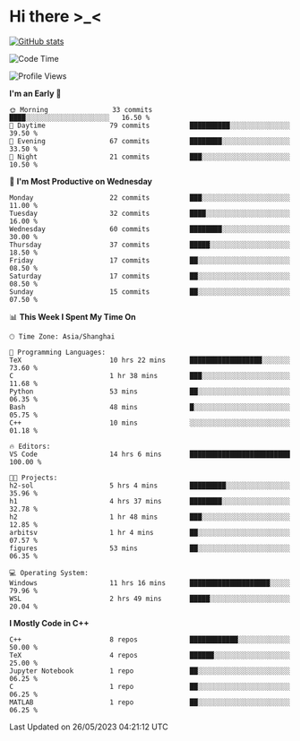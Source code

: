 # Hi there \>_<

[![GitHub stats](https://github-readme-stats.vercel.app/api?username=ARessegetesStery&show_icons=true&theme=transparent)](https://github.com/anuraghazra/github-readme-stats)

<!--START_SECTION:waka-->
![Code Time](http://img.shields.io/badge/Code%20Time-102%20hrs%2010%20mins-blue)

![Profile Views](http://img.shields.io/badge/Profile%20Views-0-blue)

**I'm an Early 🐤** 

```text
🌞 Morning                33 commits          ████░░░░░░░░░░░░░░░░░░░░░   16.50 % 
🌆 Daytime                79 commits          ██████████░░░░░░░░░░░░░░░   39.50 % 
🌃 Evening                67 commits          ████████░░░░░░░░░░░░░░░░░   33.50 % 
🌙 Night                  21 commits          ███░░░░░░░░░░░░░░░░░░░░░░   10.50 % 
```
📅 **I'm Most Productive on Wednesday** 

```text
Monday                   22 commits          ███░░░░░░░░░░░░░░░░░░░░░░   11.00 % 
Tuesday                  32 commits          ████░░░░░░░░░░░░░░░░░░░░░   16.00 % 
Wednesday                60 commits          ████████░░░░░░░░░░░░░░░░░   30.00 % 
Thursday                 37 commits          █████░░░░░░░░░░░░░░░░░░░░   18.50 % 
Friday                   17 commits          ██░░░░░░░░░░░░░░░░░░░░░░░   08.50 % 
Saturday                 17 commits          ██░░░░░░░░░░░░░░░░░░░░░░░   08.50 % 
Sunday                   15 commits          ██░░░░░░░░░░░░░░░░░░░░░░░   07.50 % 
```


📊 **This Week I Spent My Time On** 

```text
🕑︎ Time Zone: Asia/Shanghai

💬 Programming Languages: 
TeX                      10 hrs 22 mins      ██████████████████░░░░░░░   73.60 % 
C                        1 hr 38 mins        ███░░░░░░░░░░░░░░░░░░░░░░   11.68 % 
Python                   53 mins             ██░░░░░░░░░░░░░░░░░░░░░░░   06.35 % 
Bash                     48 mins             █░░░░░░░░░░░░░░░░░░░░░░░░   05.75 % 
C++                      10 mins             ░░░░░░░░░░░░░░░░░░░░░░░░░   01.18 % 

🔥 Editors: 
VS Code                  14 hrs 6 mins       █████████████████████████   100.00 % 

🐱‍💻 Projects: 
h2-sol                   5 hrs 4 mins        █████████░░░░░░░░░░░░░░░░   35.96 % 
h1                       4 hrs 37 mins       ████████░░░░░░░░░░░░░░░░░   32.78 % 
h2                       1 hr 48 mins        ███░░░░░░░░░░░░░░░░░░░░░░   12.85 % 
arbitsv                  1 hr 4 mins         ██░░░░░░░░░░░░░░░░░░░░░░░   07.57 % 
figures                  53 mins             ██░░░░░░░░░░░░░░░░░░░░░░░   06.35 % 

💻 Operating System: 
Windows                  11 hrs 16 mins      ████████████████████░░░░░   79.96 % 
WSL                      2 hrs 49 mins       █████░░░░░░░░░░░░░░░░░░░░   20.04 % 
```

**I Mostly Code in C++** 

```text
C++                      8 repos             ████████████░░░░░░░░░░░░░   50.00 % 
TeX                      4 repos             ██████░░░░░░░░░░░░░░░░░░░   25.00 % 
Jupyter Notebook         1 repo              ██░░░░░░░░░░░░░░░░░░░░░░░   06.25 % 
C                        1 repo              ██░░░░░░░░░░░░░░░░░░░░░░░   06.25 % 
MATLAB                   1 repo              ██░░░░░░░░░░░░░░░░░░░░░░░   06.25 % 
```




 Last Updated on 26/05/2023 04:21:12 UTC
<!--END_SECTION:waka-->
